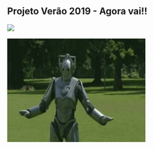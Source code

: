 ## Projeto Verão 2019 - Agora vai!!

![](https://github.com/suzanaph/predicao-em-jogos-de-tenis/blob/master/djokovic.gif?raw=true)

![](https://raw.githubusercontent.com/suzanaph/predicao-em-jogos-de-tenis/master/robotgif.gif)
